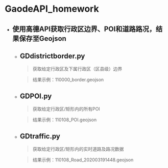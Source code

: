 # GaodeAPI_homework
+ ## 使用高德API获取行政区边界、POI和道路路况，结果保存至Geojson

  + ## GDdistrictborder.py 
  
    >获取给定行政区及下属行政区（区县级）边界
    
    >结果示例：110000_border.geojson
    
  + ## GDPOI.py
  
    >获取给定行政区/矩形内的所有POI
    
    >结果示例：110108_POI.geojson
    
  + ## GDtraffic.py
  
    >获取给定行政区/矩形内的实时道路及路况数据
    
    >结果示例：110108_Road_202003191448.geojson

